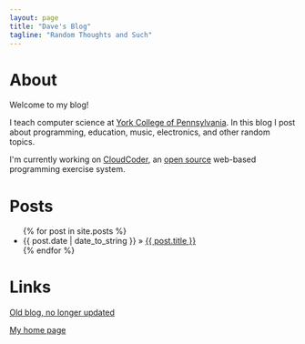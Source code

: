 ```yaml
---
layout: page
title: "Dave's Blog"
tagline: "Random Thoughts and Such"
---
```


# About

Welcome to my blog!

I teach computer science at [York College of Pennsylvania](http://www.ycp.edu/).
In this blog I post about programming, education, music, electronics, and other random
topics.

I'm currently working on [CloudCoder](http://cloudcoder.org),
an [open source](http://github.com/daveho/CloudCoder) web-based programming exercise system.

# Posts

<ul class="posts">
  {% for post in site.posts %}
    <li><span>{{ post.date | date_to_string }}</span> &raquo; <a href="{{ BASE_PATH }}{{ post.url }}">{{ post.title }}</a></li>
  {% endfor %}
</ul>

# Links

[Old blog, no longer updated](http://fullofleaves.blogspot.com/)

[My home page](http://faculty.ycp.edu/~dhovemey)
